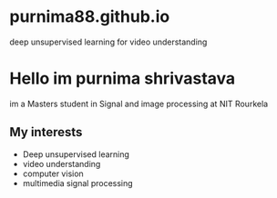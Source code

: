 # purnima88.github.io
deep unsupervised learning for video understanding
<!DOCTYPE html>
<html>
<head>
  <title> Purnima Shrivastava - Bio </title>
</head>
<body>
  <h1> Hello im purnima shrivastava </h1>
  <p>  im a Masters student in Signal and image processing at NIT Rourkela </p>
  <h2> My interests </h2>
  <ul>
    <li> Deep unsupervised learning </li>
    <li> video understanding </li>
    <li> computer vision </li>
    <li> multimedia signal processing </li>
  </ul>
</body>
</html>
